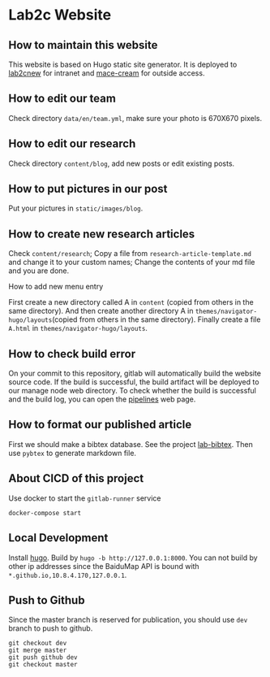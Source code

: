 # Lab2c Website

## How to maintain this website

This website is based on Hugo static site generator.
It is deployed to [lab2cnew](http://10.8.4.170/lab2cnew/) for intranet
and [mace-cream](https://mace-cream.github.io/) for outside access.

## How to edit our team
Check directory `data/en/team.yml`, make sure your photo is 670X670 pixels.

## How to edit our research
Check directory `content/blog`, add new posts or edit existing posts.

## How to put pictures in our post
Put your pictures in `static/images/blog`.

## How to create new research articles
Check `content/research`; Copy a file from `research-article-template.md` and change it to your custom names; Change the contents of your md file and you are done.

How to add new menu entry

First create a new directory called A in `content` (copied from others in the same directory). And then create another directory A in `themes/navigator-hugo/layouts`(copied from others in the same directory). Finally create a file `A.html` in `themes/navigator-hugo/layouts`.

## How to check build error
On your commit to this repository, gitlab will automatically build the website source code. If the build is 
successful, the build artifact will be deployed to our manage node web directory. To check whether the build is successful and
the build log, you can
open the [pipelines](http://10.8.4.170:88/zhaofeng-shu33/lab2cnew/pipelines) web page.

## How to format our published article
First we should make a bibtex database. See the project [lab-bibtex](http://10.8.4.170:88/zhaofeng-shu33/lab-bibtex).
Then use `pybtex` to generate markdown file.

## About CICD of this project
Use docker to start the `gitlab-runner` service
```shell
docker-compose start
```
## Local Development
Install [hugo](https://gohugo.io/getting-started/installing/).
Build by `hugo -b http://127.0.0.1:8000`. You can not build by other ip addresses since
the BaiduMap API is bound with `*.github.io,10.8.4.170,127.0.0.1`.

## Push to Github
Since the master branch is reserved for publication, you should use `dev` branch to push to github.
```shell
git checkout dev
git merge master
git push github dev
git checkout master
```